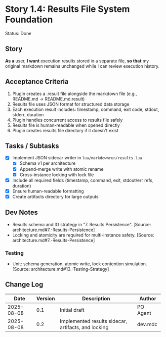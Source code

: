 # Story 1.4: Results File System Foundation

Status: Done

## Story
**As a** user,
**I want** execution results stored in a separate file,
**so that** my original markdown remains unchanged while I can review execution history.

## Acceptance Criteria
1. Plugin creates a .result file alongside the markdown file (e.g., README.md → README.md.result)
2. Results file uses JSON format for structured data storage
3. Each execution result includes: timestamp, command, exit code, stdout, stderr, duration
4. Plugin handles concurrent access to results file safely
5. Results file is human-readable when opened directly
6. Plugin creates results file directory if it doesn't exist

## Tasks / Subtasks
- [x] Implement JSON sidecar writer in `lua/markdownrun/results.lua`
  - [x] Schema v1 per architecture
  - [x] Append-merge write with atomic rename
  - [x] Cross-instance locking with lock file
- [x] Include all required fields (timestamp, command, exit, stdout/err refs, duration)
- [x] Ensure human-readable formatting
- [x] Create artifacts directory for large outputs

## Dev Notes
- Results schema and IO strategy in "7. Results Persistence". [Source: architecture.md#7.-Results-Persistence]
- Locking and atomicity are required for multi-instance safety. [Source: architecture.md#7.-Results-Persistence]

### Testing
- Unit: schema generation, atomic write, lock contention simulation. [Source: architecture.md#13.-Testing-Strategy]

## Change Log
| Date | Version | Description | Author |
|------|---------|-------------|--------|
| 2025-08-08 | 0.1 | Initial draft | PO Agent |
| 2025-08-08 | 0.2 | Implemented results sidecar, artifacts, and locking | dev.mdc |
